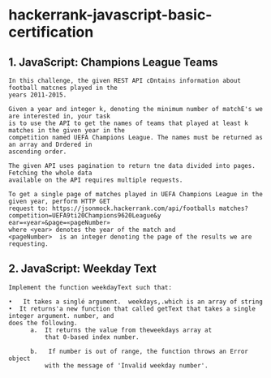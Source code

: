 # hackerrank-javascript-basic-certification

## 1. JavaScript: Champions League Teams

    In this challenge, the given REST API cDntains information about football matcnes played in the 
    years 2011-2015.

    Given a year and integer k, denoting the minimum number of matchE's we are interested in, your task 
    is to use the API to get the names of teams that played at least k matches in the given year in the 
    competition named UEFA Champions League. The names must be returned as an array and Drdered in 
    ascending order.

    The given API uses pagination to return tne data divided into pages. Fetching the whole data 
    available on the API requires multiple requests.

    To get a single page of matches played in UEFA Champions League in the given year, perform HTTP GET 
    request to: https://jsonmock.hackerrank.com/api/footballs matches? 
    competition=UEFA9ti20Champions9620League&y ear=«year»&page=«pageNumber»
    where <year> denotes the year of the match and
    <pageNumber>  is an integer denoting the page of the results we are requesting.

## 2. JavaScript: Weekday Text

    Implement the function weekdayText such that:

    •   It takes a singlé argument.  weekdays,.which is an array of string
    •  It returns'a new function that called getText that takes a single integer argument. number, and 
    does the following.
          a.  It returns the value from theweekdays array at
              that 0-based index number.

          b.   If number is out of range, the function throws an Error object 
              with the message of 'Invalid weekday number'.
